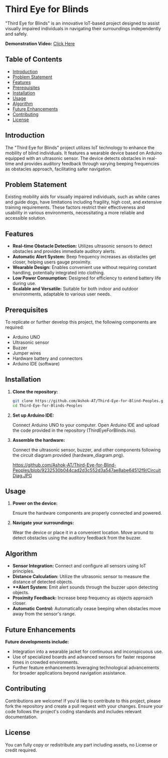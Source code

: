 # Third Eye for Blinds

"Third Eye for Blinds" is an innovative IoT-based project designed to assist visually impaired individuals in navigating their surroundings independently and safely.

<b>Demonstration Video:</b> [Click Here](https://youtu.be/8jK_yxwyhK8) 

## Table of Contents

- [Introduction](#introduction)
- [Problem Statement](#problem-statement)
- [Features](#features)
- [Prerequisites](#prerequisites)
- [Installation](#installation)
- [Usage](#usage)
- [Algorithm](#algorithm)
- [Future Enhancements](#future-enhancements)
- [Contributing](#contributing)
- [License](#license)

## Introduction

The "Third Eye for Blinds" project utilizes IoT technology to enhance the mobility of blind individuals. It features a wearable device based on Arduino equipped with an ultrasonic sensor. The device detects obstacles in real-time and provides auditory feedback through varying beeping frequencies as obstacles approach, facilitating safer navigation.

## Problem Statement

Existing mobility aids for visually impaired individuals, such as white canes and guide dogs, have limitations including fragility, high cost, and extensive training requirements. These factors restrict their effectiveness and usability in various environments, necessitating a more reliable and accessible solution.

## Features

- **Real-time Obstacle Detection:** Utilizes ultrasonic sensors to detect obstacles and provides immediate auditory alerts.
- **Automatic Alert System:** Beep frequency increases as obstacles get closer, helping users gauge proximity.
- **Wearable Design:** Enables convenient use without requiring constant handling, potentially integrated into clothing.
- **Low Power Consumption:** Designed for efficiency to extend battery life during use.
- **Scalable and Versatile:** Suitable for both indoor and outdoor environments, adaptable to various user needs.

## Prerequisites

To replicate or further develop this project, the following components are required:
- Arduino UNO
- Ultrasonic sensor
- Buzzer
- Jumper wires
- Hardware battery and connectors
- Arduino IDE (software)

## Installation

1. **Clone the repository:**
   ```bash
   git clone https://github.com/Ashok-AT/Third-Eye-for-Blind-Peoples.git
   cd Third-Eye-for-Blinds-Peoples
   ```
2. **Set up Arduino IDE:**

   Connect Arduino UNO to your computer.
   Open Arduino IDE and upload the code provided in the repository (ThirdEyeForBlinds.ino).

3. **Assemble the hardware:**

   Connect the ultrasonic sensor, buzzer, and other components following the circuit diagram provided (hardware_diagram.png).

   https://github.com/Ashok-AT/Third-Eye-for-Blind-Peoples/blob/9232530b044cad2d3c552d3a547ae8abe64512f9/CircuitDiag.JPG

## Usage

1. **Power on the device:**

   Ensure the hardware components are properly connected and powered.

2. **Navigate your surroundings:**

   Wear the device or place it in a convenient location.
   Move around to detect obstacles using the auditory feedback from the buzzer.

## Algorithm

- <b>Sensor Integration:</b> Connect and configure all sensors using IoT principles.
- <b>Distance Calculation:</b> Utilize the ultrasonic sensor to measure the distance of detected objects.
- <b>**Alert System:</b> Emit alert sounds through the buzzer upon detecting objects.
- <b>Proximity Feedback:</b> Increase beep frequency as objects approach closer.
- <b>Automatic Control:</b> Automatically cease beeping when obstacles move away from the sensor's range.

## Future Enhancements

<b>Future developments include:</b>

- Integration into a wearable jacket for continuous and inconspicuous use.
- Use of specialized boards and advanced sensors for faster response times in crowded environments.
- Further feature enhancements leveraging technological advancements for broader applications beyond navigation assistance.

## Contributing

Contributions are welcome! If you'd like to contribute to this project, please fork the repository and create a pull request with your changes. Ensure your code follows the project's coding standards and includes relevant documentation.

## License

You can fully copy or redistribute any part including assets, no License or credit required.
